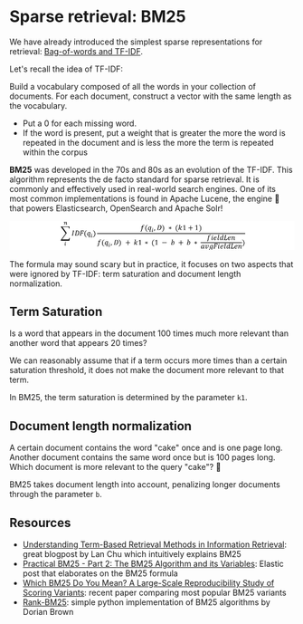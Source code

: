 # Sparse retrieval: BM25

We have already introduced the simplest sparse representations for retrieval: [Bag-of-words and TF-IDF](sparse-bow-tfidf.md).

Let's recall the idea of TF-IDF:

Build a vocabulary composed of all the words in your collection of documents.
For each document, construct a vector with the same length as the vocabulary.
- Put a 0 for each missing word.
- If the word is present, put a weight that is greater the more the word is repeated in the document and is less the more the term is repeated within the corpus

**BM25** was developed in the 70s and 80s as an evolution of the TF-IDF.
This algorithm represents the de facto standard for sparse retrieval.
It is commonly and effectively used in real-world search engines. One of its most common implementations is found in Apache Lucene, the engine 🚂 that powers Elasticsearch, OpenSearch and Apache Solr!


 ![BM25 Formula](../images/bm25_equation.png) 

The formula may sound scary but in practice, it focuses on two aspects that were ignored by TF-IDF: term saturation and document length normalization.

## Term Saturation
Is a word that appears in the document 100 times much more relevant than another word that appears 20 times?

We can reasonably assume that if a term occurs more times than a certain saturation threshold, it does not make the document more relevant to that term.

In BM25, the term saturation is determined by the parameter `k1`.

## Document length normalization

A certain document contains the word "cake" once and is one page long. Another document contains the same word once but is 100 pages long.
Which document is more relevant to the query "cake"? 🍰

BM25 takes document length into account, penalizing longer documents through the parameter `b`.

## Resources
- [Understanding Term-Based Retrieval Methods in Information Retrieval](https://towardsdatascience.com/understanding-term-based-retrieval-methods-in-information-retrieval-2be5eb3dde9f): great blogpost by Lan Chu which intuitively explains BM25
- [Practical BM25 - Part 2: The BM25 Algorithm and its Variables](https://www.elastic.co/blog/practical-bm25-part-2-the-bm25-algorithm-and-its-variables): Elastic post that elaborates on the BM25 formula
- [Which BM25 Do You Mean? A Large-Scale Reproducibility Study of Scoring Variants](https://link.springer.com/chapter/10.1007/978-3-030-45442-5_4): recent paper comparing most popular BM25 variants
- [Rank-BM25](https://github.com/dorianbrown/rank_bm25): simple python implementation of BM25 algorithms by Dorian Brown